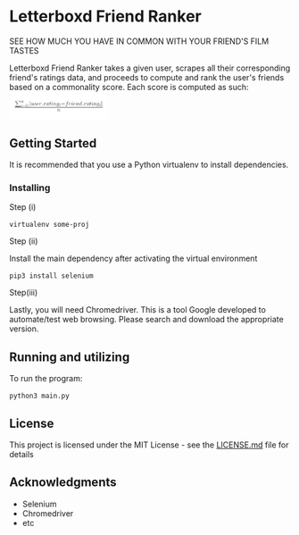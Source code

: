 # Letterboxd Friend Ranker
SEE HOW MUCH YOU HAVE IN COMMON WITH YOUR FRIEND'S FILM TASTES

Letterboxd Friend Ranker takes a given user, scrapes all their corresponding friend's ratings data, and proceeds to compute and rank  the user's friends based on a commonality score. Each score is computed as such:  
<a href="url"><img src="https://raw.githubusercontent.com/BBottoml/Letterboxd-friend-ranker/master/Screenshot%20(71).png" align="center" height=35% width=35% ></a>


## Getting Started

It is recommended that you use a Python virtualenv to install dependencies.

### Installing

Step (i)

```
virtualenv some-proj
```

Step (ii)

Install the main dependency after activating the virtual environment 

```
pip3 install selenium
```

Step(iii)

Lastly, you will need Chromedriver. This is a tool Google developed to automate/test web browsing. Please search and download the appropriate version. 

## Running and utilizing 

To run the program:

```
python3 main.py
```

## License

This project is licensed under the MIT License - see the [LICENSE.md](LICENSE.md) file for details

## Acknowledgments

* Selenium
* Chromedriver
* etc
